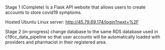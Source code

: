 Stage 1 (Complete) Is a Flask API website that allows users to create accounts to store covid19 symptoms.

Hosted Ubuntu Linux server: http://45.79.69.174/login?next=%2F

Stage 2 (in-progress) change database to the same RDS database used in c19cc_data_pipeline so that user accounts will be automatically loaded with providers and pharmacist in their registered area.

